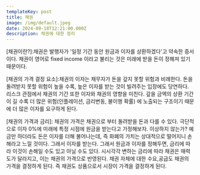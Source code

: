 ```yaml
---
templateKey: post
title: 채권
image: /img/default.jpeg
date: 2024-09-18T12:21:00.000Z
description: 채권에 대한 정리
---
```


[채권이란?]:채권은 발행자가 '일정 기간 동안 원금과 이자를 상환하겠다'고 약속한 증서이다. 채권이 영어로 fixed income 이라고 불리는 것은 미래에 받을 돈이 정해져 있기 때문이다.

[채권의 가격 결정 요소]:채권의 이자는 채무자가 돈을 갚지 못할 위험과 비례한다. 돈을 돌려받지 못할 위험이 높을 수록, 높은 이자를 받는 것이 빌려주는 입장에도 당연하다. 리스크 관점에서 채권의 기간 또한 이자와 채권의 영향을 미친다.  갚을 금액의 상환 기간이 길 수록 더 많은 위험(인플레이션, 금리변동, 불이행 확률) 에 노출되는 구조이기 때문에 더 많은 이자를 요구하게 된다. 

[채권의 가격과 금리]: 채권의 가격은 채권으로 부터 돌려받을 돈과 다를 수 있다. 극단적으로 이자 0%에 미래에 특정 시점에 원금을 받는다고 가정해보자. 이상하지 않는가? 예금만 하더라도 돈은 이자를 더해 불어나는데, 즉 화폐의 가치는 상대적으로 떨어지니 손해라고 느낄 것이다. 그래서 이자를 받는다.  그래서 원금과 이자를 정해두면, 금리에 따라 이것이 손해일 수도 있고 아닐 수도 있다. 시시각각 변하는 금리에 따라 채권은 매력도가 달라지고, 이는 채권의 가격으로 반영된다. 채권 자체에 대한 수요,공급도 채권의 가격을 결정하게 된다. 즉 채권도 상품으로서 시장이 가격을 결정하게 된다.
